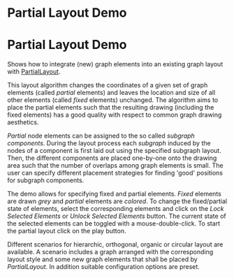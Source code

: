 <!--
 //////////////////////////////////////////////////////////////////////////////
 // @license
 // This file is part of yFiles for HTML 2.6.0.4.
 // Use is subject to license terms.
 //
 // Copyright (c) 2000-2024 by yWorks GmbH, Vor dem Kreuzberg 28,
 // 72070 Tuebingen, Germany. All rights reserved.
 //
 //////////////////////////////////////////////////////////////////////////////
-->
# Partial Layout Demo

# Partial Layout Demo

Shows how to integrate (new) graph elements into an existing graph layout with [PartialLayout](https://docs.yworks.com/yfileshtml/#/api/PartialLayout).

This layout algorithm changes the coordinates of a given set of graph elements (called _partial_ elements) and leaves the location and size of all other elements (called _fixed_ elements) unchanged. The algorithm aims to place the partial elements such that the resulting drawing (including the fixed elements) has a good quality with respect to common graph drawing aesthetics.

_Partial_ node elements can be assigned to the so called _subgraph components_. During the layout process each _subgraph_ induced by the nodes of a component is first laid out using the specified subgraph layout. Then, the different components are placed one-by-one onto the drawing area such that the number of overlaps among graph elements is small. The user can specify different placement strategies for finding 'good' positions for subgraph components.

The demo allows for specifying fixed and partial elements. _Fixed_ elements are drawn _grey_ and _partial_ elements are _colored_. To change the fixed/partial state of elements, select the corresponding elements and click on the _Lock Selected Elements_ or _Unlock Selected Elements_ button. The current state of the selected elements can be toggled with a mouse-double-click. To start the partial layout click on the play button.

Different scenarios for hierarchic, orthogonal, organic or circular layout are available. A scenario includes a graph arranged with the corresponding layout style and some new graph elements that shall be placed by _PartialLayout_. In addition suitable configuration options are preset.
